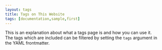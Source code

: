 ```yaml
---
layout: tags
title: Tags on This Website
tags: [documentation,sample,first]
---
```


This is an explanation about what a tags page is and how you can use it. The tags which are included can be filtered by setting the `tags` argument in the YAML frontmatter.

